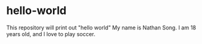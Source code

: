 # hello-world
This repository will print out "hello world"
My name is Nathan Song. I am 18 years old, and I love to play soccer.
